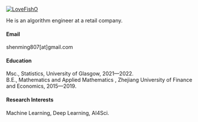 

[![LoveFishO](https://img.shields.io/badge/LoveFishoO-github-blue)](https://github.com/LoveFishoO)

He is an algorithm engineer at a retail company.

#### Email
shenming807[at]gmail.com

#### Education
Msc., Statistics, University of Glasgow, 2021—2022.\
B.E., Mathematics and Applied Mathematics , Zhejiang University of Finance and Economics, 2015—2019.

#### Research Interests
Machine Learning, Deep Learning, AI4Sci.

